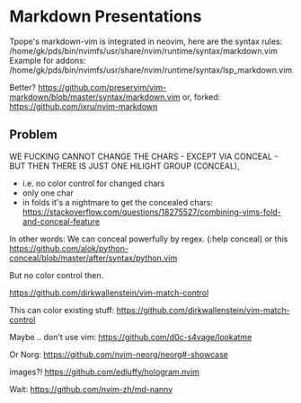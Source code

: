 # Markdown Presentations

Tpope's markdown-vim is integrated in neovim, here are the syntax rules: /home/gk/pds/bin/nvimfs/usr/share/nvim/runtime/syntax/markdown.vim
Example for addons: /home/gk/pds/bin/nvimfs/usr/share/nvim/runtime/syntax/lsp_markdown.vim


Better?
https://github.com/preservim/vim-markdown/blob/master/syntax/markdown.vim
or, forked: https://github.com/ixru/nvim-markdown

## Problem


WE FUCKING CANNOT CHANGE THE CHARS - EXCEPT VIA CONCEAL - BUT THEN THERE IS JUST ONE HILIGHT GROUP
(CONCEAL),
- i.e. no color control for changed chars
- only one char
- in folds it's a nightmare to get the concealed chars: https://stackoverflow.com/questions/18275527/combining-vims-fold-and-conceal-feature

In other words: We can conceal powerfully by regex. (:help conceal) or this https://github.com/alok/python-conceal/blob/master/after/syntax/python.vim

But no color control then.


https://github.com/dirkwallenstein/vim-match-control

This can color existing stuff:
https://github.com/dirkwallenstein/vim-match-control


Maybe .. don't use vim: https://github.com/d0c-s4vage/lookatme


Or Norg: https://github.com/nvim-neorg/neorg#-showcase

images?! https://github.com/edluffy/hologram.nvim

Wait:
https://github.com/nvim-zh/md-nanny
